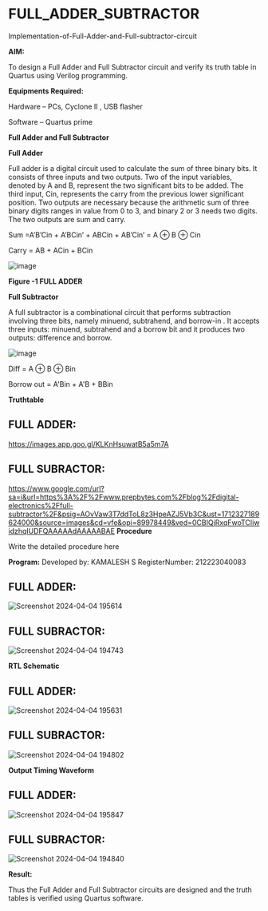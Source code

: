 # FULL_ADDER_SUBTRACTOR

Implementation-of-Full-Adder-and-Full-subtractor-circuit

**AIM:**

To design a Full Adder and Full Subtractor circuit and verify its truth table in Quartus using Verilog programming.

**Equipments Required:**

Hardware – PCs, Cyclone II , USB flasher

Software – Quartus prime

**Full Adder and Full Subtractor**

**Full Adder**

Full adder is a digital circuit used to calculate the sum of three binary bits. It consists of three inputs and two outputs. Two of the input variables, denoted by A and B, represent the two significant bits to be added. The third input, Cin, represents the carry from the previous lower significant position. Two outputs are necessary because the arithmetic sum of three binary digits ranges in value from 0 to 3, and binary 2 or 3 needs two digits. The two outputs are sum and carry.

Sum =A’B’Cin + A’BCin’ + ABCin + AB’Cin’ = A ⊕ B ⊕ Cin 

Carry = AB + ACin + BCin

![image](https://github.com/naavaneetha/FULL_ADDER_SUBTRACTOR/assets/154305477/0f30ba51-5ffb-4198-845f-18e054f675e7)

**Figure -1 FULL ADDER**

**Full Subtractor**

A full subtractor is a combinational circuit that performs subtraction involving three bits, namely minuend, subtrahend, and borrow-in . It accepts three inputs: minuend, subtrahend and a borrow bit and it produces two outputs: difference and borrow.

![image](https://github.com/naavaneetha/FULL_ADDER_SUBTRACTOR/assets/154305477/02b24f51-ab51-4304-9ad6-7b81ffc1ead5)

Diff = A ⊕ B ⊕ Bin 

Borrow out = A'Bin + A'B + BBin

**Truthtable**
## FULL ADDER:
https://images.app.goo.gl/KLKnHsuwatB5a5m7A
## FULL SUBRACTOR:
https://www.google.com/url?sa=i&url=https%3A%2F%2Fwww.prepbytes.com%2Fblog%2Fdigital-electronics%2Ffull-subtractor%2F&psig=AOvVaw3T7ddToL8z3HpeAZJ5Vb3C&ust=1712327189624000&source=images&cd=vfe&opi=89978449&ved=0CBIQjRxqFwoTCIiwidzhqIUDFQAAAAAdAAAAABAE
**Procedure**

Write the detailed procedure here

**Program:**
Developed by: KAMALESH S
RegisterNumber: 212223040083
## FULL ADDER:
![Screenshot 2024-04-04 195614](https://github.com/sakamalesh/FULL_ADDER_SUBTRACTOR/assets/149148235/bb3196af-a7ae-44bb-89b5-125c6ae7821a)

## FULL SUBRACTOR:
![Screenshot 2024-04-04 194743](https://github.com/sakamalesh/FULL_ADDER_SUBTRACTOR/assets/149148235/51738613-55d4-498e-aa4f-2332d93d8393)


**RTL Schematic**
## FULL ADDER:
![Screenshot 2024-04-04 195631](https://github.com/sakamalesh/FULL_ADDER_SUBTRACTOR/assets/149148235/53e1ec5d-35b3-4eb6-b8b1-0ca860c229e0)

## FULL SUBRACTOR:
![Screenshot 2024-04-04 194802](https://github.com/sakamalesh/FULL_ADDER_SUBTRACTOR/assets/149148235/581167c7-356d-4395-a431-477deaf9f916)


**Output Timing Waveform**
## FULL ADDER:
![Screenshot 2024-04-04 195847](https://github.com/sakamalesh/FULL_ADDER_SUBTRACTOR/assets/149148235/2e5182c4-6e29-4063-b497-51348364609b)

## FULL SUBRACTOR:

![Screenshot 2024-04-04 194840](https://github.com/sakamalesh/FULL_ADDER_SUBTRACTOR/assets/149148235/f4da01bb-bf34-4cf6-8931-1e12ba621a5b)


**Result:**

Thus the Full Adder and Full Subtractor circuits are designed and the truth tables is verified using Quartus software.



